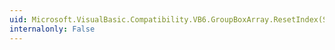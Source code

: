 ```yaml
---
uid: Microsoft.VisualBasic.Compatibility.VB6.GroupBoxArray.ResetIndex(System.Windows.Forms.GroupBox)
internalonly: False
---
```


